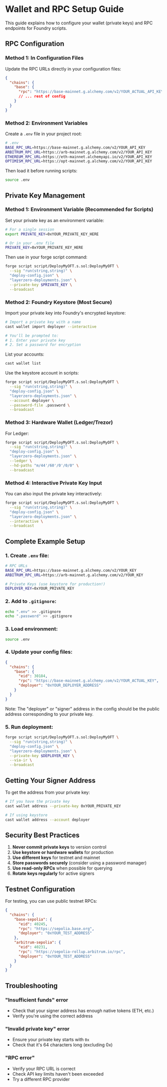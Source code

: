 # Wallet and RPC Setup Guide

This guide explains how to configure your wallet (private keys) and RPC endpoints for Foundry scripts.

## RPC Configuration

### Method 1: In Configuration Files
Update the RPC URLs directly in your configuration files:

```json
{
  "chains": {
    "base": {
      "rpc": "https://base-mainnet.g.alchemy.com/v2/YOUR_ACTUAL_API_KEY",
      // ... rest of config
    }
  }
}
```

### Method 2: Environment Variables
Create a `.env` file in your project root:

```bash
# .env
BASE_RPC_URL=https://base-mainnet.g.alchemy.com/v2/YOUR_API_KEY
ARBITRUM_RPC_URL=https://arb-mainnet.g.alchemy.com/v2/YOUR_API_KEY
ETHEREUM_RPC_URL=https://eth-mainnet.alchemyapi.io/v2/YOUR_API_KEY
OPTIMISM_RPC_URL=https://opt-mainnet.g.alchemy.com/v2/YOUR_API_KEY
```

Then load it before running scripts:
```bash
source .env
```

## Private Key Management

### Method 1: Environment Variable (Recommended for Scripts)

Set your private key as an environment variable:

```bash
# For a single session
export PRIVATE_KEY=0xYOUR_PRIVATE_KEY_HERE

# Or in your .env file
PRIVATE_KEY=0xYOUR_PRIVATE_KEY_HERE
```

Then use in your forge script command:
```bash
forge script script/DeployMyOFT.s.sol:DeployMyOFT \
  --sig "run(string,string)" \
  "deploy-config.json" \
  "layerzero-deployments.json" \
  --private-key $PRIVATE_KEY \
  --broadcast
```

### Method 2: Foundry Keystore (Most Secure)

Import your private key into Foundry's encrypted keystore:

```bash
# Import a private key with a name
cast wallet import deployer --interactive

# You'll be prompted to:
# 1. Enter your private key
# 2. Set a password for encryption
```

List your accounts:
```bash
cast wallet list
```

Use the keystore account in scripts:
```bash
forge script script/DeployMyOFT.s.sol:DeployMyOFT \
  --sig "run(string,string)" \
  "deploy-config.json" \
  "layerzero-deployments.json" \
  --account deployer \
  --password-file .password \
  --broadcast
```

### Method 3: Hardware Wallet (Ledger/Trezor)

For Ledger:
```bash
forge script script/DeployMyOFT.s.sol:DeployMyOFT \
  --sig "run(string,string)" \
  "deploy-config.json" \
  "layerzero-deployments.json" \
  --ledger \
  --hd-paths "m/44'/60'/0'/0/0" \
  --broadcast
```

### Method 4: Interactive Private Key Input

You can also input the private key interactively:
```bash
forge script script/DeployMyOFT.s.sol:DeployMyOFT \
  --sig "run(string,string)" \
  "deploy-config.json" \
  "layerzero-deployments.json" \
  --interactive \
  --broadcast
```

## Complete Example Setup

### 1. Create `.env` file:
```bash
# RPC URLs
BASE_RPC_URL=https://base-mainnet.g.alchemy.com/v2/YOUR_KEY
ARBITRUM_RPC_URL=https://arb-mainnet.g.alchemy.com/v2/YOUR_KEY

# Private Keys (use keystore for production!)
DEPLOYER_KEY=0xYOUR_PRIVATE_KEY
```

### 2. Add to `.gitignore`:
```bash
echo ".env" >> .gitignore
echo ".password" >> .gitignore
```

### 3. Load environment:
```bash
source .env
```

### 4. Update your config files:
```json
{
  "chains": {
    "base": {
      "eid": 30184,
      "rpc": "https://base-mainnet.g.alchemy.com/v2/YOUR_ACTUAL_KEY",
      "deployer": "0xYOUR_DEPLOYER_ADDRESS"
    }
  }
}
```

Note: The "deployer" or "signer" address in the config should be the public address corresponding to your private key.

### 5. Run deployment:
```bash
forge script script/DeployMyOFT.s.sol:DeployMyOFT \
  --sig "run(string,string)" \
  "deploy-config.json" \
  "layerzero-deployments.json" \
  --private-key $DEPLOYER_KEY \
  --via-ir \
  --broadcast
```

## Getting Your Signer Address

To get the address from your private key:

```bash
# If you have the private key
cast wallet address --private-key 0xYOUR_PRIVATE_KEY

# If using keystore
cast wallet address --account deployer
```

## Security Best Practices

1. **Never commit private keys** to version control
2. **Use keystore or hardware wallets** for production
3. **Use different keys** for testnet and mainnet
4. **Store passwords securely** (consider using a password manager)
5. **Use read-only RPCs** when possible for querying
6. **Rotate keys regularly** for active signers

## Testnet Configuration

For testing, you can use public testnet RPCs:

```json
{
  "chains": {
    "base-sepolia": {
      "eid": 40245,
      "rpc": "https://sepolia.base.org",
      "deployer": "0xYOUR_TEST_ADDRESS"
    },
    "arbitrum-sepolia": {
      "eid": 40231,
      "rpc": "https://sepolia-rollup.arbitrum.io/rpc",
      "deployer": "0xYOUR_TEST_ADDRESS"
    }
  }
}
```

## Troubleshooting

### "Insufficient funds" error
- Check that your signer address has enough native tokens (ETH, etc.)
- Verify you're using the correct address

### "Invalid private key" error
- Ensure your private key starts with `0x`
- Check that it's 64 characters long (excluding 0x)

### "RPC error" 
- Verify your RPC URL is correct
- Check API key limits haven't been exceeded
- Try a different RPC provider 
